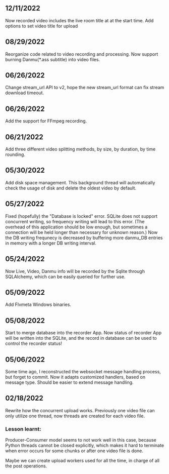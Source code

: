 ## 12/11/2022
Now recorded video includes the live room title at at the start time.
Add options to set video title for upload

## 08/29/2022
Reorganize code related to video recording and processing. Now support burning Danmu(*.ass subtitle) into video files.  

## 06/26/2022
Change stream_url API to v2, hope the new stream_url format can fix stream download timeout.

## 06/26/2022
Add the support for FFmpeg recording.

## 06/21/2022
Add three different video splitting methods, by size, by duration, by time rounding.

## 05/30/2022
Add disk space management. This background thread will automatically check the usage of disk and delete the oldest video by default. 

## 05/27/2022
Fixed (hopefully) the "Database is locked" error. SQLite does not support concurrent writing, so frequency writing will lead to this error. (The overhead of this application should be low enough, but sometimes a connection will be held longer than necessary for unknown reason.) Now the DB writing frequnecy is decreased by buffering more danmu_DB entries in memory with a longer DB writing interval. 

## 05/24/2022
Now Live, Video, Danmu info will be recorded by the Sqlite through SQLAlchemy, which can be easily queried for further use.


## 05/09/2022
Add Flvmeta Windows binaries.


## 05/08/2022
Start to merge database into the recorder App. Now status of recorder App will be written into the SQLite, and the record in database can be used to control the recorder status!

## 05/06/2022
Some time ago, I reconstructed the websocket message handling process, but forget to commit. Now it adapts customized handlers, based on message type. Should be easier to extend message handling.

## 02/18/2022
Rewrite how the concurrent upload works. Previously one video file can only utilize one thread, now threads are created for each video file. 


### Lesson learnt:
Producer-Consumer model seems to not work well in this case, because Python threads cannot be closed explicitly, which makes it hard to terminate when error occurs for some chunks or after one video file is done. 

Maybe we can create upload workers used for all the time, in charge of all the post operations. 


